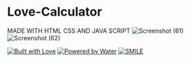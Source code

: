 # Love-Calculator
MADE WITH HTML CSS AND JAVA SCRIPT
![Screenshot (61)](https://user-images.githubusercontent.com/87578584/147464792-2aa05c14-4f6d-4027-8bc2-d3f6273e6bc2.png)
![Screenshot (62)](https://user-images.githubusercontent.com/87578584/147464793-d54174e6-c918-40c3-8f83-e2e12451d924.png)

[![Built with Love](https://forthebadge.com/images/badges/built-with-love.svg)](https://github.com/markandey007) [![Powered by Water](https://forthebadge.com/images/badges/powered-by-water.svg)](https://github.com/markandey007) [![SMILE](https://forthebadge.com/images/badges/makes-people-smile.svg)](https://github.com/markandey007)

